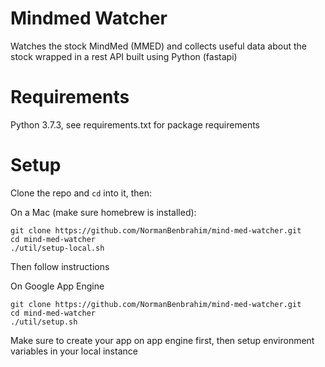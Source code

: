 # Mindmed Watcher

Watches the stock MindMed (MMED) and collects useful data about the stock wrapped in a rest API built using Python (fastapi)

# Requirements

Python 3.7.3, see requirements.txt for package requirements

# Setup

Clone the repo and `cd` into it, then:

On a Mac (make sure homebrew is installed):

```
git clone https://github.com/NormanBenbrahim/mind-med-watcher.git
cd mind-med-watcher
./util/setup-local.sh
```
Then follow instructions 

On Google App Engine
```
git clone https://github.com/NormanBenbrahim/mind-med-watcher.git
cd mind-med-watcher
./util/setup.sh
```

Make sure to create your app on app engine first, then setup environment variables in your local instance